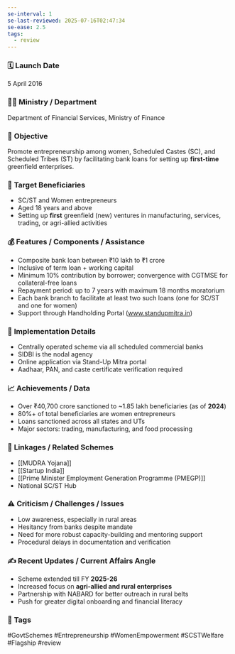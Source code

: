 ```yaml
---
se-interval: 1
se-last-reviewed: 2025-07-16T02:47:34
se-ease: 2.5
tags:
  - review
---
```


### 🗓️ **Launch Date**
5 April 2016

### 🧑‍🏫 **Ministry / Department**
Department of Financial Services, Ministry of Finance

### 🎯 **Objective**
Promote entrepreneurship among women, Scheduled Castes (SC), and Scheduled Tribes (ST) by facilitating bank loans for setting up **first-time** greenfield enterprises.

### 👥 **Target Beneficiaries**
- SC/ST and Women entrepreneurs
- Aged 18 years and above
- Setting up **first** greenfield (new) ventures in manufacturing, services, trading, or agri-allied activities

### 💰 **Features / Components / Assistance**
- Composite bank loan between ₹10 lakh to ₹1 crore
- Inclusive of term loan + working capital
- Minimum 10% contribution by borrower; convergence with CGTMSE for collateral-free loans
- Repayment period: up to 7 years with maximum 18 months moratorium
- Each bank branch to facilitate at least two such loans (one for SC/ST and one for women)
- Support through Handholding Portal (www.standupmitra.in)

### 📍 **Implementation Details**
- Centrally operated scheme via all scheduled commercial banks
- SIDBI is the nodal agency
- Online application via Stand-Up Mitra portal
- Aadhaar, PAN, and caste certificate verification required

### 📈 **Achievements / Data**
- Over ₹40,700 crore sanctioned to ~1.85 lakh beneficiaries (as of **2024**)
- 80%+ of total beneficiaries are women entrepreneurs
- Loans sanctioned across all states and UTs
- Major sectors: trading, manufacturing, and food processing

### 🧩 **Linkages / Related Schemes**
- [[MUDRA Yojana]]
- [[Startup India]]
- [[Prime Minister Employment Generation Programme (PMEGP)]]
- National SC/ST Hub

### ⚠️ **Criticism / Challenges / Issues**
- Low awareness, especially in rural areas
- Hesitancy from banks despite mandate
- Need for more robust capacity-building and mentoring support
- Procedural delays in documentation and verification

### ✍️ **Recent Updates / Current Affairs Angle**
- Scheme extended till FY **2025-26** 
- Increased focus on **agri-allied and rural enterprises**
- Partnership with NABARD for better outreach in rural belts
- Push for greater digital onboarding and financial literacy

### 🔗 **Tags**
#GovtSchemes #Entrepreneurship #WomenEmpowerment #SCSTWelfare #Flagship
#review
